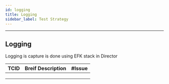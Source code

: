 ```yaml
---
id: logging
title: Logging
sidebar_label: Test Strategy
---
```

------

## Logging

Logging is capture is done using EFK stack in Director


| TCID | Breif Description | #Issue |
| ---- | ----------------- | ------ |
|      |                   |        |
|      |                   |        |
|      |                   |        |


